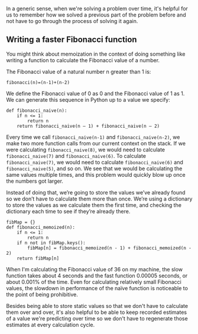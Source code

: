 In a generic sense, when we're solving a problem over time, it's helpful for us to remember how we solved a previous part of the problem before and not have to go through the process of solving it again. 

## Writing a faster Fibonacci function

You might think about memoization in the context of doing something like writing a function to calculate the Fibonacci value of a number. 

The Fibonacci value of a natural number n greater than 1 is:

```
fibonacci(n)=(n-1)+(n-2)
```

We define the Fibonacci value of 0 as 0 and the Fibonacci value of 1 as 1. We can generate this sequence in Python up to a value we specify:

```
def fibonacci_naive(n):
	if n <= 1:
		return n
	return fibonacci_naive(n – 1) + fibonacci_naive(n – 2)
```

Every time we call `fibonacci_naive(n-1)` and `fibonacci_naive(n-2)`, we make two more function calls from our current context on the stack. If we were calculating `fibonacci_naive(8)`, we would need to calculate `fibonacci_naive(7)` and `fibonacci_naive(6)`. To calculate `fibonacci_naive(7)`, we would need to calculate `fibonacci_naive(6)` and `fibonacci_naive(5)`, and so on. We see that we would be calculating the same values multiple times, and this problem would quickly blow up once the numbers got larger.

Instead of doing that, we’re going to store the values we’ve already found so we don’t have to calculate them more than once. We’re using a dictionary to store the values as we calculate them the first time, and checking the dictionary each time to see if they’re already there. 

```
fibMap = {}
def fibonacci_memoized(n):
    if n <= 1:
        return n
    if n not in fibMap.keys():
        fibMap[n] = fibonacci_memoized(n - 1) + fibonacci_memoized(n - 2)
    return fibMap[n]
```

When I'm calculating the Fibonacci value of 36 on my machine, the slow function takes about 4 seconds and the fast function 0.00005 seconds, or about 0.001% of the time. Even for calculating relatively small Fibonacci values, the slowdown in performance of the naïve function is noticeable to the point of being prohibitive. 

Besides being able to store static values so that we don't have to calculate them over and over, it's also helpful to be able to keep recorded estimates of a value we're predicting over time so we don't have to regenerate those estimates at every calculation cycle.
